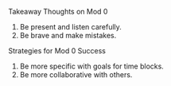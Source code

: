 Takeaway Thoughts on Mod 0
1. Be present and listen carefully.
2. Be brave and make mistakes.

Strategies for Mod 0 Success
1. Be more specific with goals for time blocks.
2. Be more collaborative with others. 
